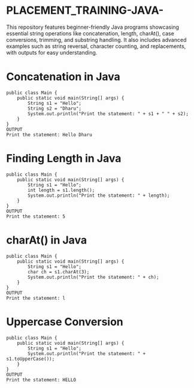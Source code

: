 # PLACEMENT_TRAINING-JAVA-
This repository features beginner-friendly Java programs showcasing essential string operations like concatenation, length, charAt(), case conversions, trimming, and substring handling. It also includes advanced examples such as string reversal, character counting, and replacements, with outputs for easy understanding.
# Concatenation in Java
```[JAVA]
public class Main {
    public static void main(String[] args) {
        String s1 = "Hello";
        String s2 = "Dharu";
        System.out.println("Print the statement: " + s1 + " " + s2);
    }
}
OUTPUT
Print the statement: Hello Dharu
````

# Finding Length in Java
````[JAVA]
public class Main {
    public static void main(String[] args) {
        String s1 = "Hello";
        int length = s1.length();
        System.out.println("Print the statement: " + length);
    }
}
OUTPUT
Print the statement: 5
````


# charAt() in Java
````[JAVA]
public class Main {
    public static void main(String[] args) {
        String s1 = "Hello";
        char ch = s1.charAt(3);
        System.out.println("Print the statement: " + ch);
    }
}
OUTPUT
Print the statement: l
````

# Uppercase Conversion
````[JAVA]
public class Main {
    public static void main(String[] args) {
        String s1 = "Hello";
        System.out.println("Print the statement: " + s1.toUpperCase());
    }
}
OUTPUT
Print the statement: HELLO
````

